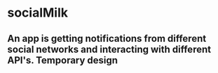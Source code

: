 # socialMilk
An app is getting notifications from different social networks and interacting with different API's.
Temporary design
-------------------
